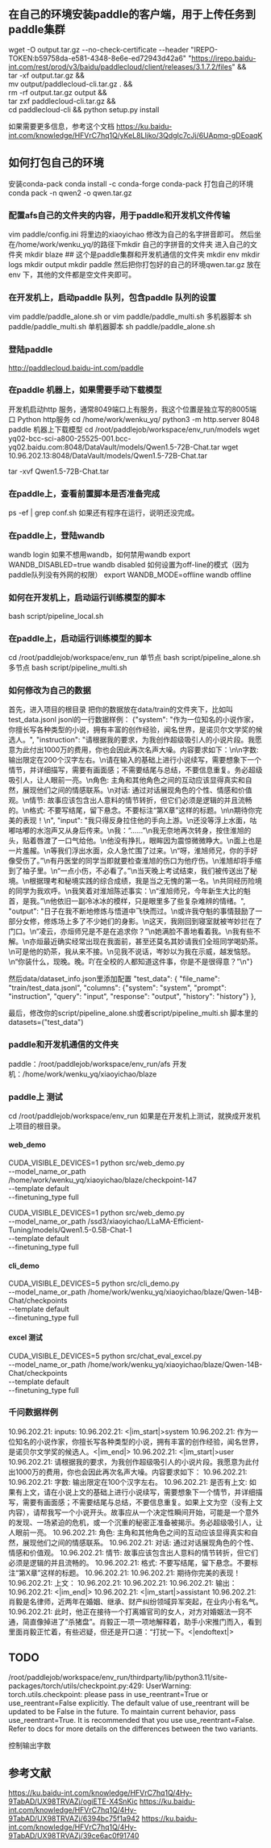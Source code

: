 ## 在自己的环境安装paddle的客户端，用于上传任务到paddle集群

wget -O output.tar.gz --no-check-certificate --header "IREPO-TOKEN:b59758da-e581-4348-8e6e-ed72943d42a6" "https://irepo.baidu-int.com/rest/prod/v3/baidu/paddlecloud/client/releases/3.1.7.2/files" && \
    tar -xf output.tar.gz && \
    mv output/paddlecloud-cli.tar.gz . && \
    rm -rf output.tar.gz output && \
    tar zxf paddlecloud-cli.tar.gz && \
    cd paddlecloud-cli && python setup.py install

如果需要更多信息，参考这个文档
https://ku.baidu-int.com/knowledge/HFVrC7hq1Q/yKeL8Lljko/3QdgIc7cJj/6UApmq-gDEoaqK


## 如何打包自己的环境
安装conda-pack
conda install -c conda-forge conda-pack
打包自己的环境
conda pack -n qwen2 -o qwen.tar.gz

### 配置afs自己的文件夹的内容，用于paddle和开发机文件传输
vim paddle/config.ini
将里边的xiaoyichao 修改为自己的名字拼音即可。
然后坐在/home/work/wenku_yq/的路径下mkdir 自己的字拼音的文件夹
进入自己的文件夹
mkdir blaze  ## 这个是paddle集群和开发机通信的文件夹
mkdir env
mkdir logs
mkdir output
mkdir paddle
然后把你打包好的自己的环境qwen.tar.gz 放在env 下，其他的文件都是空文件夹即可。


### 在开发机上，启动paddle 队列，包含paddle 队列的设置
vim paddle/paddle_alone.sh
or 
vim paddle/paddle_multi.sh
多机器脚本
sh paddle/paddle_multi.sh
单机器脚本
sh paddle/paddle_alone.sh

### 登陆paddle

http://paddlecloud.baidu-int.com/paddle

### 在paddle 机器上，如果需要手动下载模型
开发机启动http 服务，通常8049端口上有服务，我这个位置是独立写的8005端口
    Python http服务
    cd /home/work/wenku_yq/
    python3 -m http.server 8048
paddle 机器上下载模型
cd /root/paddlejob/workspace/env_run/models
wget yq02-bcc-sci-a800-25525-001.bcc-yq02.baidu.com:8048/DataVault/models/Qwen1.5-72B-Chat.tar
wget 10.96.202.13:8048/DataVault/models/Qwen1.5-72B-Chat.tar

tar -xvf Qwen1.5-72B-Chat.tar

### 在paddle上，查看前置脚本是否准备完成
ps -ef | grep conf.sh
如果还有程序在运行，说明还没完成。

### 在paddle上，登陆wandb
wandb login
如果不想用wandb，如何禁用wandb
export WANDB_DISABLED=true
wandb disabled
如何设置为off-line的模式（因为paddle队列没有外网的权限）
export WANDB_MODE=offline
wandb offline

### 如何在开发机上，启动运行训练模型的脚本
bash script/pipeline_local.sh


### 在paddle上，启动运行训练模型的脚本
cd /root/paddlejob/workspace/env_run
单节点
bash script/pipeline_alone.sh
多节点
bash script/pipeline_multi.sh


### 如何修改为自己的数据
首先，进入项目的根目录
把你的数据放在data/train的文件夹下，比如叫test_data.jsonl
jsonl的一行数据样例：
{"system": "作为一位知名的小说作家，你擅长写各种类型的小说，拥有丰富的创作经验，闻名世界，是诺贝尔文学奖的候选人。", "instruction": "请根据我的要求，为我创作超级吸引人的小说片段。我愿意为此付出1000万的费用，你也会因此再次名声大噪。内容要求如下：\n\n字数: 输出限定在200个汉字左右。\n请在输入的基础上进行小说续写，需要想象下一个情节，并详细描写，需要有画面感；不需要结尾与总结，不要信息重复。务必超级吸引人，让人眼前一亮。\n角色: 主角和其他角色之间的互动应该显得真实和自然，展现他们之间的情感联系。\n对话: 通过对话展现角色的个性、情感和价值观。\n情节: 故事应该包含出人意料的情节转折，但它们必须是逻辑的并且流畅的。\n格式: 不要写结尾，留下悬念。不要标注“第X章”这样的标题。\n\n期待你完美的表现！\n", "input": "我只得反身拉住他的手向上游。\n还没等浮上水面，咕嘟咕嘟的水泡声又从身后传来。\n我：“……”\n我无奈地再次转身，按住淮旭的头，贴着唇渡了一口气给他。\n他没有挣扎，眼眸因为震惊微微睁大。\n面上也是一片羞赧。\n等我们浮出水面，众人急忙围了过来。\n“呀，淮旭师兄，你的手好像受伤了。”\n有丹医堂的同学当即就要检查淮旭的伤口为他疗伤。\n淮旭却将手缩到了袖子里。\n“一点小伤，不必看了。”\n当天晚上考试结束，我们被传送出了秘境。\n根据理考和秘境实践的综合成绩，我是当之无愧的第一名。\n共同经历险境的同学为我欢呼。\n我笑着对淮旭陈述事实：\n“淮旭师兄，今年新生大比的魁首，是我。”\n他依旧一副冷冰冰的模样，只是眼里多了些复杂难辨的情绪。", "output": "日子在我不断地修炼与悟道中飞快而过。\n或许我夺魁的事情鼓励了一部分女修，修炼场上多了不少她们的身影。\n这天，我刚回到寝室就被岑妙拦在了门口。\n“凌云，亦烜师兄是不是在追求你？”\n她满脸不善地看着我。\n我有些不解。\n亦烜最近确实经常出现在我面前，甚至还莫名其妙请我们全班同学喝奶茶。\n可是他的奶茶，我从来不接。\n见我不说话，岑妙以为我在示威，越发恼怒。\n“你装什么，现晚。晚。吖在全校的人都知道这件事，你是不是很得意？”\n"}

然后data/dataset_info.json里添加配置
  "test_data": {
    "file_name": "train/test_data.jsonl",
    "columns": {"system": "system", "prompt": "instruction", "query": "input", "response": "output", "history": "history"}
  },

最后，修改你的script/pipeline_alone.sh或者script/pipeline_multi.sh 脚本里的
datasets=("test_data")

### paddle和开发机通信的文件夹
paddle：/root/paddlejob/workspace/env_run/afs
开发机：/home/work/wenku_yq/xiaoyichao/blaze

### paddle上 测试
cd /root/paddlejob/workspace/env_run
如果是在开发机上测试，就换成开发机上项目的根目录。

#### web_demo
CUDA_VISIBLE_DEVICES=1 python src/web_demo.py \
    --model_name_or_path /home/work/wenku_yq/xiaoyichao/blaze/checkpoint-147 \
    --template default \
    --finetuning_type full

CUDA_VISIBLE_DEVICES=1 python src/web_demo.py \
    --model_name_or_path /ssd3/xiaoyichao/LLaMA-Efficient-Tuning/models/Qwen1.5-0.5B-Chat-1 \
    --template default \
    --finetuning_type full

#### cli_demo
CUDA_VISIBLE_DEVICES=5 python src/cli_demo.py \
    --model_name_or_path /home/work/wenku_yq/xiaoyichao/blaze/Qwen-14B-Chat/checkpoints \
    --template default \
    --finetuning_type full

#### excel 测试
CUDA_VISIBLE_DEVICES=5 python src/chat_eval_excel.py \
    --model_name_or_path  /home/work/wenku_yq/xiaoyichao/blaze/Qwen-14B-Chat/checkpoints \
    --template default \
    --finetuning_type full

### 千问数据样例
10.96.202.21: inputs:
10.96.202.21: <|im_start|>system
10.96.202.21: 作为一位知名的小说作家，你擅长写各种类型的小说，拥有丰富的创作经验，闻名世界，是诺贝尔文学奖的候选人。<|im_end|>
10.96.202.21: <|im_start|>user
10.96.202.21: 请根据我的要求，为我创作超级吸引人的小说片段。我愿意为此付出1000万的费用，你也会因此再次名声大噪。内容要求如下：
10.96.202.21: 
10.96.202.21: 字数: 输出限定在100个汉字左右。
10.96.202.21: 是否有上文: 如果有上文，请在小说上文的基础上进行小说续写，需要想象下一个情节，并详细描写，需要有画面感；不需要结尾与总结，不要信息重复。如果上文为空（没有上文内容），请帮我写一个小说开头。故事应从一个决定性瞬间开始，可能是一个意外的发现、一场紧迫的危机，或一个沉重的秘密正准备被揭示。务必超级吸引人，让人眼前一亮。
10.96.202.21: 角色: 主角和其他角色之间的互动应该显得真实和自然，展现他们之间的情感联系。
10.96.202.21: 对话: 通过对话展现角色的个性、情感和价值观。
10.96.202.21: 情节: 故事应该包含出人意料的情节转折，但它们必须是逻辑的并且流畅的。
10.96.202.21: 格式: 不要写结尾，留下悬念。不要标注“第X章”这样的标题。
10.96.202.21: 
10.96.202.21: 期待你完美的表现！
10.96.202.21: 上文：
10.96.202.21: 
10.96.202.21: 
10.96.202.21: 输出：
10.96.202.21: <|im_end|>
10.96.202.21: <|im_start|>assistant
10.96.202.21: 肖毅是名律师，近两年在婚姻、继承、财产纠纷领域异军突起，在业内小有名气。
10.96.202.21: 此时，他正在接待一个打离婚官司的女人，对方对婚姻法一窍不通，简直像掉进了“杀猪盘”。肖毅正一项一项地解释着，助手小宋推门而入，看到里面肖毅正忙着，有些迟疑，但还是开口道：“打扰一下。<|endoftext|>

## TODO
/root/paddlejob/workspace/env_run/thirdparty/lib/python3.11/site-packages/torch/utils/checkpoint.py:429: UserWarning: torch.utils.checkpoint: please pass in use_reentrant=True or use_reentrant=False explicitly. The default value of use_reentrant will be updated to be False in the future. To maintain current behavior, pass use_reentrant=True. It is recommended that you use use_reentrant=False. Refer to docs for more details on the differences between the two variants.

控制输出字数


## 参考文献
https://ku.baidu-int.com/knowledge/HFVrC7hq1Q/4Hy-9TabAD/UX98TRVAZj/ogiETE-X4SnKic
https://ku.baidu-int.com/knowledge/HFVrC7hq1Q/4Hy-9TabAD/UX98TRVAZj/6394bc75f1a942
https://ku.baidu-int.com/knowledge/HFVrC7hq1Q/4Hy-9TabAD/UX98TRVAZj/39ce6ac0f91740
